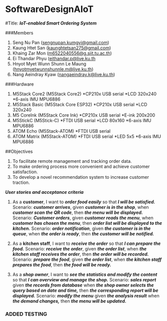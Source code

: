 # SoftwareDesignAIoT
#Title: ***IoT-enabled Smart Ordering System***

###Members
1. Seng Nu Pan (sengnupan.kumgyi@gmail.com)
2. Kaung Htet San (kaunghtetsan275@gmail.com)
3. Khaing Zar Mon (m6522040556@g.siit.tu.ac.th)
4. Ei Thandar Phyu (eithandar.p@live.ku.th
5. Hnyot Myet Wunn Shunn Le Maung (hnyotmyetwunnshunnle.m@live.ku.th)
6. Nang Aeindray Kyaw (nangaeindray.k@live.ku.th)

###Hardware
1. M5Stack Core2 (M5Stack Core2)
    *CP210x USB serial
    *LCD 320x240
    *6-axis IMU MPU6886
2. M5Stack Basic (M5Stack Core ESP32)
    *CP210x USB serial
    *LCD 320x240
3. M5 CoreInk (M5Stack Core Ink)
    *CP210x USB serial
    *E-ink 200x200
4. M5StickC (M5Stick-C)
    *FTDI USB serial
    *LCD 80x160
    *6-axis IMU MPU6886
5. ATOM Echo (M5Stack-ATOM)
    *FTDI USB serial
6. ATOM Matrix (M5Stack-ATOM)
    *FTDI USB serial
    *LED 5x5
    *6-axis IMU MPU6886

##Objectives
1. To facilitate remote management and tracking order data.
2. To make ordering process more convenient and achieve customer satisfaction.
3. To develop a novel recommendation system to increase customer traction.

***User stories and acceptance criteria***
1. As a **customer**, I want to ***order food easily*** so that ***I will be satisfied.***
    Scenario: ***customer arrives***, given ***customer is in the shop***, when ***customer scan the QR code***, then ***the menu  will be displayed.***
    Scenario: ***Customer orders***, given ***customer reads the menu***, when ***customer has chosen the menu***, then ***order list will be displayed to the kitchen.***
    Scenario: ***order notification***, given ***the customer is in the queue***, when ***the order is ready***, then ***the customer will be notified.***


3. As a **kitchen staff**, I want to ***receive the order*** so that ***I can prepare the food.***
    Scenario: ***receive the order***, given ***the order list***, when ***the kitchen staff receives the order***, then ***the order will be recorded.***
    Scenario: ***prepare the food***, given ***the order list***, when ***the kitchen staff prepares the food***, then ***the food will be ready.***

4. As a ***shop owner***, I want to ***see the statistics and modify the content*** so that ***I can overview and manage the shop.***
    Scenario: ***sales report*** given ***the records from database*** when ***the shop owner selects the query based on date and time,*** then ***the corresponding report will be displayed.***
    Scenario: ***modify the menu*** given ***the analysis result*** when ***the demand changes,*** then ***the menu will be updated.***


### ADDED TESTING ###